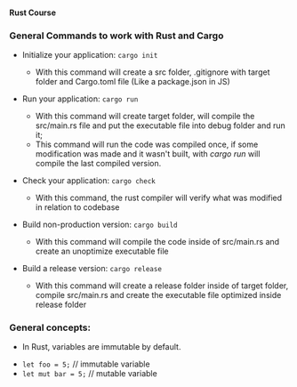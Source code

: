 #### Rust Course
### General Commands to work with Rust and Cargo
- Initialize your application:
    `cargo init`
    * With this command will create a src folder, .gitignore with target folder and Cargo.toml file (Like a package.json in JS)

- Run your application:
    `cargo run`
    * With this command will create target folder, will compile the src/main.rs file and put the executable file into debug folder and run it;
    * This command will run the code was compiled once, if some modification was made and it wasn't built, with _cargo run_ will compile the last compiled version.

- Check your application:
    `cargo check`
    * With this command, the rust compiler will verify what was modified in relation to codebase

- Build non-production version:
    `cargo build`
    * With this command will compile the code inside of src/main.rs and create an unoptimize executable file

- Build a release version:
    `cargo release`
    * With this command will create a release folder inside of target folder, compile src/main.rs and create the executable file optimized inside release folder

### General concepts:
*  In Rust, variables are immutable by default.
- `let foo = 5;` // immutable variable
- `let mut bar = 5;` // mutable variable